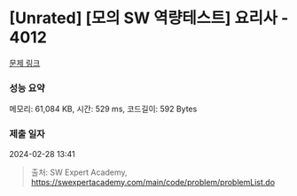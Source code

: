 # [Unrated] [모의 SW 역량테스트] 요리사 - 4012 

[문제 링크](https://swexpertacademy.com/main/code/problem/problemDetail.do?contestProbId=AWIeUtVakTMDFAVH) 

### 성능 요약

메모리: 61,084 KB, 시간: 529 ms, 코드길이: 592 Bytes

### 제출 일자

2024-02-28 13:41



> 출처: SW Expert Academy, https://swexpertacademy.com/main/code/problem/problemList.do